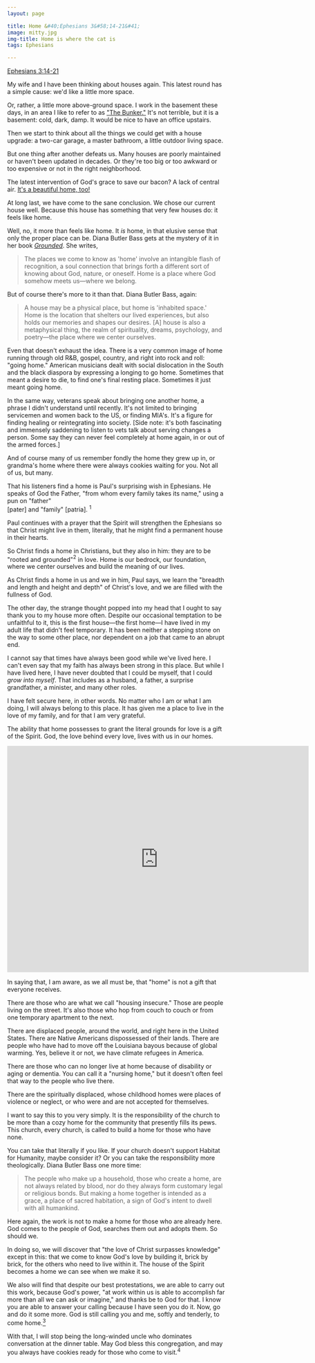 ```yaml
---
layout: page

title: Home &#40;Ephesians 3&#58;14-21&#41;
image: mitty.jpg
img-title: Home is where the cat is
tags: Ephesians

---
```


<a href="http://bible.oremus.org/?ql=428220152">Ephesians 3:14-21</a>

My wife and I have been thinking about houses again. This latest round has a simple cause: we'd like a little more space.

Or, rather, a little more above-ground space. I work in the basement these days, in an area I like to refer to as ["The Bunker."](https://twitter.com/pastordan/status/1080280230399479809) It's not terrible, but it is a basement: cold, dark, damp. It would be nice to have an office upstairs.

Then we start to think about all the things we could get with a house upgrade: a two-car garage, a master bathroom, a little outdoor living space.

But one thing after another defeats us. Many houses are poorly maintained or haven't been updated in decades. Or they're too big or too awkward or too expensive or not in the right neighborhood.

The latest intervention of God's grace to save our bacon? A lack of central air. [It's a beautiful home, too!](http://www.klapperichrealestate.com/property/580-ELLIS-Street-FOND-DU-LAC-54935/RANW/50205244/) 

At long last, we have come to the sane conclusion. We chose our current house well. Because this house has something that very few houses do: it feels like home.

Well, no, it more than feels like home. It <em>is</em> home, in that elusive sense that only the proper place can be. Diana Butler Bass gets at the mystery of it in her book [<em>Grounded</em>](https://dianabutlerbass.com/books/grounded-finding-god-in-the-world-a-spiritual-revolution/). She writes, 
<blockquote>The places we come to know as 'home' involve an intangible flash of recognition, a soul connection that brings forth a different sort of knowing about God, nature, or oneself. Home is a place where God somehow meets us—where we belong.</blockquote>
But of course there's more to it than that. Diana Butler Bass, again: 
<blockquote>A house may be a physical place, but home is 'inhabited space.' Home is the location that shelters our lived experiences, but also holds our memories and shapes our desires. [A] house is also a metaphysical thing, the realm of spirituality, dreams, psychology, and poetry—the place where we center ourselves.</blockquote>

Even that doesn't exhaust the idea. There is a very common image of home running through old R&B, gospel, country, and right into rock and roll: "going home." American musicians dealt with social dislocation in the South and the black diaspora by expressing a longing to go home. Sometimes that meant a desire to die, to find one's final resting place. Sometimes it just meant going home.

In the same way, veterans speak about bringing one another home, a phrase I didn't understand until recently. It's not limited to bringing servicemen and women back to the US, or finding MIA's. It's a figure for finding healing or reintegrating into society. [Side note: it's both fascinating and immensely saddening to listen to vets talk about serving changes a person. Some say they can never feel completely at home again, in or out of the armed forces.]

And of course many of us remember fondly the home they grew up in, or grandma's home where there were always cookies waiting for you. Not all of us, but many.

That his listeners find a home is Paul's surprising wish in Ephesians. He speaks of God the Father, "from whom every family takes its name," using a pun on "father"  
[pater] and "family" [patria]. <a title="Yes, this is gendered language. I am just the interpreter, please do not shoot me."><sup>1</sup></a>

Paul continues with a prayer that the Spirit will strengthen the Ephesians so that Christ might live in them, literally, that he might find a permanent house in their hearts.

So Christ finds a home in Christians, but they also in him: they are to be "rooted and grounded"<a title="See where Diana gets the name for her book?"><sup>2</sup></a> in love. Home is our bedrock, our foundation, where we center ourselves and build the meaning of our lives.

As Christ finds a home in us and we in him, Paul says, we learn the "breadth and length and height and depth" of Christ's love, and we are filled with the fullness of God.

The other day, the strange thought popped into my head that I ought to say thank you to my house more often. Despite our occasional temptation to be unfaithful to it, this is the first house—the first home—I have lived in my adult life that didn't feel temporary. It has been neither a stepping stone on the way to some other place, nor dependent on a job that came to an abrupt end.

I cannot say that times have always been good while we've lived here. I can't even say that my faith has always been strong in this place. But while I have lived here, I have never doubted that I could be myself, that I could <em>grow into myself</em>. That includes as a husband, a father, a surprise grandfather, a minister, and many other roles.

I have felt secure here, in other words. No matter who I am or what I am doing, I will always belong to this place. It has given me a place to live in the love of my family, and for that I am very grateful.

The ability that home possesses to grant the literal grounds for love is a gift of the Spirit. God, the love behind every love, lives with us in our homes. 

<iframe width="698" height="524" src="https://www.youtube.com/embed/H8Yyxe20zGw" frameborder="0" allow="accelerometer; autoplay; encrypted-media; gyroscope; picture-in-picture" allowfullscreen></iframe>

In saying that, I am aware, as we all must be, that "home" is not a gift that everyone receives.

There are those who are what we call "housing insecure." Those are people living on the street. It's also those who hop from couch to couch or from one temporary apartment to the next.

There are displaced people, around the world, and right here in the United States. There are Native Americans dispossessed of their lands. There are people who have had to move off the Louisiana bayous because of global warming. Yes, believe it or not, we have climate refugees in America.

There are those who can no longer live at home because of disability or aging or dementia. You can call it a "nursing home," but it doesn't often feel that way to the people who live there.

There are the spiritually displaced, whose childhood homes were places of violence or neglect, or who were and are not accepted for themselves.

I want to say this to you very simply. It is the responsibility of the church to be more than a cozy home for the community that presently fills its pews. This church, every church, is called to build a home for those who have none.

You can take that literally if you like. If your church doesn't support Habitat for Humanity, maybe consider it? Or you can take the responsibility more theologically. Diana Butler Bass one more time: 
<blockquote>The people who make up a household, those who create a home, are not always related by blood, nor do they always form customary legal or religious bonds. But making a home together is intended as a grace, a place of sacred habitation, a sign of God's intent to dwell with all humankind.</blockquote>
Here again, the work is not to make a home for those who are already here. God comes to the people of God, searches them out and adopts them. So should we.

In doing so, we will discover that "the love of Christ surpasses knowledge" except in this: that we come to know God's love by building it, brick by brick, for the others who need to live within it. The house of the Spirit becomes a home we can see when we make it so. 

We also will find that despite our best protestations, we are able to carry out this work, because God's power, "at work within us is able to accomplish far more than all we can ask or imagine," and thanks be to God for that. I know you are able to answer your calling because I have seen you do it. Now, go and do it some more. God is still calling you and me, softly and tenderly, to come home.<a title="This is just for my wife" href="https://www.youtube.com/watch?v=HxQq5gxI33A"><sup>3</sup></a>

With that, I will stop being the long-winded uncle who dominates conversation at the dinner table. May God bless this congregation, and may you always have cookies ready for those who come to visit.<a title="Our son judges churches by their coffee hours. These things matter."><sup>4</sup></a>
